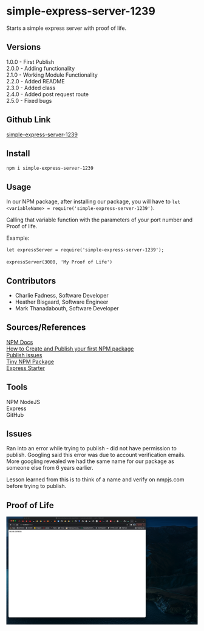 # simple-express-server-1239

Starts a simple express server with proof of life.

## Versions

1.0.0 - First Publish  
2.0.0 - Adding functionality  
2.1.0 - Working Module Functionality  
2.2.0 - Added README  
2.3.0 - Added class  
2.4.0 - Added post request route  
2.5.0 - Fixed bugs  

## Github Link

[simple-express-server-1239](https://github.com/Planet-NPM-Express/simple-express-server)

## Install

```
npm i simple-express-server-1239
```

## Usage

In our NPM package, after installing our package, you will have to `let <variableName> = require('simple-express-server-1239')`.

Calling that variable function with the parameters of your port number and Proof of life.

Example:

```
let expressServer = require('simple-express-server-1239');

expressServer(3000, 'My Proof of Life')
```

## Contributors

- Charlie Fadness, Software Developer
- Heather Bisgaard, Software Engineer
- Mark Thanadabouth, Software Developer

## Sources/References

[NPM Docs](https://docs.npmjs.com/getting-started)  
[How to Create and Publish your first NPM package](https://www.youtube.com/watch?v=J4b_T-qH3BY)  
[Publish issues](https://stackoverflow.com/questions/54950544/npm-publish-registry-403-forbidden-you-dont-have-permission-to-publish/55680824)  
[Tiny NPM Package](https://www.freecodecamp.org/news/how-to-make-a-beautiful-tiny-npm-package-and-publish-it-2881d4307f78/)  
[Express Starter](https://expressjs.com/en/starter/hello-world.html)

## Tools

NPM
NodeJS  
Express  
GitHub  

## Issues

Ran into an error while trying to publish - did not have permission to publish. Googling said this error was due to account verification emails. More googling revealed we had the same name for our package as someone else from 6 years earlier.  

Lesson learned from this is to think of a name and verify on nmpjs.com before trying to publish.

## Proof of Life

![Proof of Life Test](./img/pol_test_120421.png)